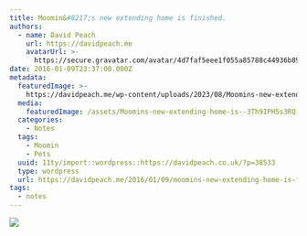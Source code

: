 ```yaml
---
title: Moomin&#8217;s new extending home is finished.
authors:
  - name: David Peach
    url: https://davidpeach.me
    avatarUrl: >-
      https://secure.gravatar.com/avatar/4d7faf5eee1f055a85788c44936b8995eaab6dfb004e7854ec747ccb272e91ee?s=96&d=mm&r=g
date: 2016-01-09T23:37:00.000Z
metadata:
  featuredImage: >-
    https://davidpeach.me/wp-content/uploads/2023/08/Moomins-new-extending-home-is-finished-scaled.jpg
  media:
    featuredImage: /assets/Moomins-new-extending-home-is--3Th9IPH5s3RQ.jpg
  categories:
    - Notes
  tags:
    - Moomin
    - Pets
  uuid: 11ty/import::wordpress::https://davidpeach.co.uk/?p=38533
  type: wordpress
  url: https://davidpeach.me/2016/01/09/moomins-new-extending-home-is-finished/
tags:
  - notes
---
```

[![](/assets/Moomins-new-extending-home-is--UTRt3rKW0O8m.jpg)](/assets/Moomins-new-extending-home-is--UTRt3rKW0O8m.jpg)